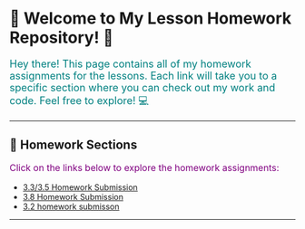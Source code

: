 <!-- Front page with styling and emoji decorations -->
# 🌟 **Welcome to My Lesson Homework Repository!** 🌟

<p style="color: teal; font-size: 18px;">
Hey there! This page contains all of my homework assignments for the lessons. 
Each link will take you to a specific section where you can check out my work and code. 
Feel free to explore! 💻
</p>

---

## 🚀 **Homework Sections**

<p style="font-size: 16px; color: purple;">Click on the links below to explore the homework assignments:</p>

<!-- Insert your links here -->
- [3.3/3.5 Homework Submission](3.3_3.5_LessonHW.md)
- [3.8 Homework Submission](3.8_hw.md)
- [3.2 homework submisson](3.2_hw.md)


 




---
